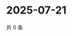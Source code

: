 # 2025-07-21

共 0 条

<!-- BEGIN ZHIHUQUESTIONS -->
<!-- 最后更新时间 Mon Jul 21 2025 15:20:10 GMT+0800 (China Standard Time) -->

<!-- END ZHIHUQUESTIONS -->
